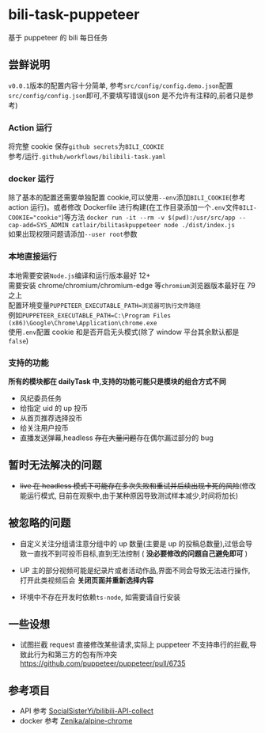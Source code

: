 # bili-task-puppeteer

基于 puppeteer 的 bili 每日任务

## 尝鲜说明

`v0.0.1`版本的配置内容十分简单, 参考`src/config/config.demo.json`配置`src/config/config.json`即可,不要填写错误(json 是不允许有注释的,前者只是参考)

### Action 运行

将完整 cookie 保存`github secrets`为`BILI_COOKIE`  
参考/运行`.github/workflows/bilibili-task.yaml`

### docker 运行

除了基本的配置还需要单独配置 cookie,可以使用`--env`添加`BILI_COOKIE`(参考 action 运行)。或者修改 Dockerfile 进行构建(在工作目录添加一个`.env`文件`BILI-COOKIE="cookie"`)等方法
`docker run -it --rm -v $(pwd):/usr/src/app --cap-add=SYS_ADMIN catlair/bilitaskpuppeteer node ./dist/index.js`  
如果出现权限问题请添加`--user root`参数

### 本地直接运行

本地需要安装`Node.js`编译和运行版本最好 12+  
需要安装 chrome/chromium/chromium-edge 等`chromium`浏览器版本最好在 79 之上  
配置环境变量`PUPPETEER_EXECUTABLE_PATH=浏览器可执行文件路径`  
例如`PUPPETEER_EXECUTABLE_PATH=C:\Program Files (x86)\Google\Chrome\Application\chrome.exe`  
使用`.env`配置 cookie 和是否开启无头模式(除了 window 平台其余默认都是`false`)

### 支持的功能

**所有的模块都在 dailyTask 中,支持的功能可能只是模块的组合方式不同**

- 风纪委员任务
- 给指定 uid 的 up 投币
- 从首页推荐选择投币
- 给关注用户投币
- 直播发送弹幕,headless ~~存在大量问题~~存在偶尔漏过部分的 bug

## 暂时无法解决的问题

- ~~live 在 headless 模式下可能存在多次失败和重试并后续出现卡死的风险~~(修改能运行模式, 目前在观察中,由于某种原因导致测试样本减少,时间将加长)

## 被忽略的问题

- 自定义关注分组请注意分组中的 up 数量(主要是 up 的投稿总数量),过低会导致一直找不到可投币目标,直到无法控制 ( **没必要修改的问题自己避免即可** )

- UP 主的部分视频可能是纪录片或者活动作品,界面不同会导致无法进行操作, 打开此类视频后会 **关闭页面并重新选择内容**

- 环境中不存在开发时依赖`ts-node`, 如需要请自行安装

## 一些设想

- 试图拦截 request 直接修改某些请求,实际上 puppeteer 不支持串行的拦截,导致此行为和第三方的包有所冲突
  <https://github.com/puppeteer/puppeteer/pull/6735>

## 参考项目

- API 参考 [SocialSisterYi/bilibili-API-collect](https://github.com/SocialSisterYi/bilibili-API-collect)
- docker 参考 [Zenika/alpine-chrome](https://github.com/Zenika/alpine-chrome)
